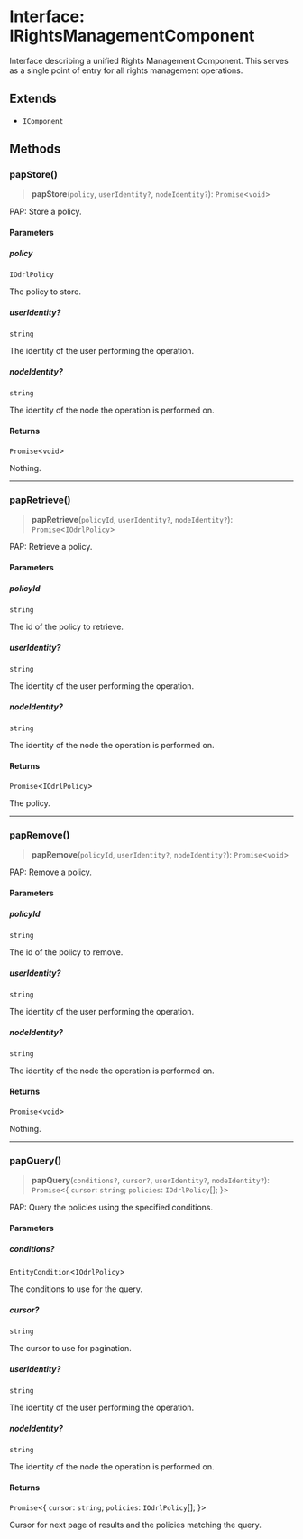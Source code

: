 # Interface: IRightsManagementComponent

Interface describing a unified Rights Management Component.
This serves as a single point of entry for all rights management operations.

## Extends

- `IComponent`

## Methods

### papStore()

> **papStore**(`policy`, `userIdentity?`, `nodeIdentity?`): `Promise`\<`void`\>

PAP: Store a policy.

#### Parameters

##### policy

`IOdrlPolicy`

The policy to store.

##### userIdentity?

`string`

The identity of the user performing the operation.

##### nodeIdentity?

`string`

The identity of the node the operation is performed on.

#### Returns

`Promise`\<`void`\>

Nothing.

***

### papRetrieve()

> **papRetrieve**(`policyId`, `userIdentity?`, `nodeIdentity?`): `Promise`\<`IOdrlPolicy`\>

PAP: Retrieve a policy.

#### Parameters

##### policyId

`string`

The id of the policy to retrieve.

##### userIdentity?

`string`

The identity of the user performing the operation.

##### nodeIdentity?

`string`

The identity of the node the operation is performed on.

#### Returns

`Promise`\<`IOdrlPolicy`\>

The policy.

***

### papRemove()

> **papRemove**(`policyId`, `userIdentity?`, `nodeIdentity?`): `Promise`\<`void`\>

PAP: Remove a policy.

#### Parameters

##### policyId

`string`

The id of the policy to remove.

##### userIdentity?

`string`

The identity of the user performing the operation.

##### nodeIdentity?

`string`

The identity of the node the operation is performed on.

#### Returns

`Promise`\<`void`\>

Nothing.

***

### papQuery()

> **papQuery**(`conditions?`, `cursor?`, `userIdentity?`, `nodeIdentity?`): `Promise`\<\{ `cursor`: `string`; `policies`: `IOdrlPolicy`[]; \}\>

PAP: Query the policies using the specified conditions.

#### Parameters

##### conditions?

`EntityCondition`\<`IOdrlPolicy`\>

The conditions to use for the query.

##### cursor?

`string`

The cursor to use for pagination.

##### userIdentity?

`string`

The identity of the user performing the operation.

##### nodeIdentity?

`string`

The identity of the node the operation is performed on.

#### Returns

`Promise`\<\{ `cursor`: `string`; `policies`: `IOdrlPolicy`[]; \}\>

Cursor for next page of results and the policies matching the query.
